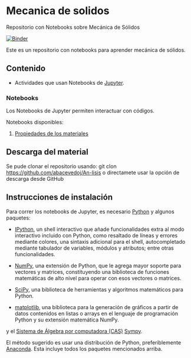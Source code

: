 # Mecanica de solidos
Repositorio con Notebooks sobre Mecánica de Sólidos

[![Binder](https://mybinder.org/badge_logo.svg)](https://mybinder.org/v2/gh/abacevedoj/Mecanica_de_solidos/HEAD)

Este es un repositorio con notebooks para aprender mecánica de sólidos.

## Contenido
- Actividades que usan Notebooks de [Jupyter](http://jupyter.org/).

### Notebooks
Los Notebooks de Jupyter permiten interactuar con códigos.

Notebooks disponibles:
1. [Propiedades de los materiales](https://nbviewer.jupyter.org/github/abacevedoj/Mecanica_de_solidos/blob/main/Notebooks/Propiedades_materiales.ipynb)

## Descarga del material
Se pude clonar el repositorio usando:
  git clon https://github.com/abacevedoj/An-lisis
o directamete usar la opción de descarga desde GitHub

## Instrucciones de instalación

Para correr los notebooks de Jupyter, es necesario [Python](https://www.python.org/)
y algunos paquetes:

- [IPython](http://ipython.org/), un shell interactivo que añade funcionalidades  extra al modo interactivo incluido con Python, como resaltado de líneas y errores mediante colores, una sintaxis adicional para el shell, autocompletado mediante tabulador de variables, módulos y atributos; entre otras funcionalidades.

- [NumPy](http://www.numpy.org/), una extensión de Python, que le agrega mayor
soporte para vectores y matrices, constituyendo una biblioteca de funciones
matemáticas de alto nivel para operar con esos vectores o matrices.

- [SciPy](http://www.scipy.org/), una biblioteca de herramientas y algoritmos matemáticos para Python.

- [matplotlib](http://matplotlib.org/),  una biblioteca para la generación de gráficos a partir de datos contenidos en listas o arrays en el lenguaje de
programación Python y su extensión matemática NumPy.

y el [Sistema de Álgebra por computadora (CAS)](https://en.wikipedia.org/wiki/Computer_algebra_system) [Sympy](http://www.sympy.org/).

El método sugerido es usar una distribución de Python, preferiblemente  [Anaconda](https://www.anaconda.com/). Esta incluye todos los paquetes mencionados arriba.
